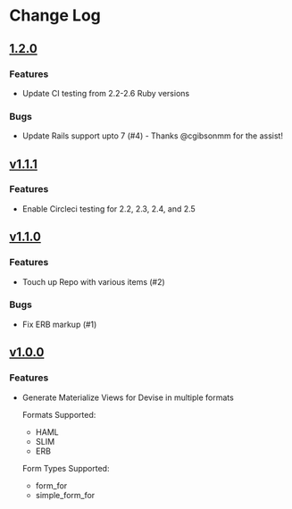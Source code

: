 # Change Log

## [1.2.0](https://github.com/chiefpansancolt/devise_materialize/releases/tag/1.2.0)

### Features

- Update CI testing from 2.2-2.6 Ruby versions

### Bugs

- Update Rails support upto 7 (#4) - Thanks @cgibsonmm for the assist!

## [v1.1.1](https://github.com/chiefpansancolt/devise_materialize/releases/tag/v1.1.1)

### Features

- Enable Circleci testing for 2.2, 2.3, 2.4, and 2.5

## [v1.1.0](https://github.com/chiefpansancolt/devise_materialize/releases/tag/v1.1.0)

### Features

- Touch up Repo with various items (#2)

### Bugs

- Fix ERB markup (#1)

## [v1.0.0](https://github.com/chiefpansancolt/devise_materialize/releases/tag/v1.0.0)

### Features

- Generate Materialize Views for Devise in multiple formats

  Formats Supported:
    - HAML
    - SLIM
    - ERB

  Form Types Supported:
    - form_for
    - simple_form_for
